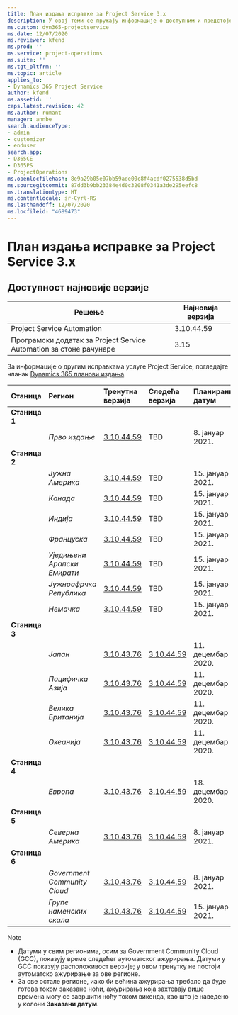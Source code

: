 ```yaml
---
title: План издања исправке за Project Service 3.x
description: У овој теми се пружају информације о доступним и предстојећим издањима услуге Dynamics 365 Project Service Automation.
ms.custom: dyn365-projectservice
ms.date: 12/07/2020
ms.reviewer: kfend
ms.prod: ''
ms.service: project-operations
ms.suite: ''
ms.tgt_pltfrm: ''
ms.topic: article
applies_to:
- Dynamics 365 Project Service
author: kfend
ms.assetid: ''
caps.latest.revision: 42
ms.author: rumant
manager: annbe
search.audienceType:
- admin
- customizer
- enduser
search.app:
- D365CE
- D365PS
- ProjectOperations
ms.openlocfilehash: 8e9a29b05e07bb59ade00c8f4acdf0275538d5bd
ms.sourcegitcommit: 87dd3b9bb23384e4d0c3208f0341a3de295eefc8
ms.translationtype: HT
ms.contentlocale: sr-Cyrl-RS
ms.lasthandoff: 12/07/2020
ms.locfileid: "4689473"
---
```

# <a name="update-release-schedule-for-project-service-3x"></a>План издања исправке за Project Service 3.x

## <a name="latest-version-availability"></a>Доступност најновије верзије

| Решење  | Најновија верзија |
|-------|----|
| Project Service Automation    | 3.10.44.59 |
| Програмски додатак за Project Service Automation за стоне рачунаре                | 3.15          |

За информације о другим исправкама услуге Project Service, погледајте чланак [Dynamics 365 планови издања](https://docs.microsoft.com/dynamics365/release-plans/). 

| Станица  | Регион | Тренутна верзија | Следећа верзија |  Планирани датум
| :---   | :---   | :---   | :---   |:---   |         
|<strong>Станица 1</strong> | |  |  | |
| | <i>Прво издање</i> | [3.10.44.59](whats-new-ur-26.md) | TBD | 8. јануар 2021.
|<strong>Станица 2</strong> | |  |  | |
| | <i>Јужна Америка</i> | [3.10.44.59](whats-new-ur-26.md) | TBD | 15. јануар 2021.
| | <i>Канада</i> | [3.10.44.59](whats-new-ur-26.md) | TBD | 15. јануар 2021.
| | <i>Индија</i> | [3.10.44.59](whats-new-ur-26.md) | TBD | 15. јануар 2021.
| | <i>Француска</i> | [3.10.44.59](whats-new-ur-26.md) | TBD | 15. јануар 2021.
| | <i>Уједињени Арапски Емирати</i> | [3.10.44.59](whats-new-ur-26.md) | TBD | 15. јануар 2021.
| | <i>Јужноафрчка Република</i> | [3.10.44.59](whats-new-ur-26.md) | TBD | 15. јануар 2021.
| | <i>Немачка</i> | [3.10.44.59](whats-new-ur-26.md) | TBD | 15. јануар 2021.
|<strong>Станица 3</strong> | |  |  | |
| | <i>Јапан</i> | [3.10.43.76](whats-new-ur-25.md) | [3.10.44.59](whats-new-ur-26.md) | 11. децембар 2020.
| | <i>Пацифичка Азија</i> | [3.10.43.76](whats-new-ur-25.md) | [3.10.44.59](whats-new-ur-26.md) | 11. децембар 2020.
| | <i>Велика Британија</i> | [3.10.43.76](whats-new-ur-25.md) | [3.10.44.59](whats-new-ur-26.md) | 11. децембар 2020.
| | <i>Океанија</i> | [3.10.43.76](whats-new-ur-25.md) | [3.10.44.59](whats-new-ur-26.md) | 11. децембар 2020.
|<strong>Станица 4</strong> | |  |  | |
| | <i>Европа</i> | [3.10.43.76](whats-new-ur-25.md) | [3.10.44.59](whats-new-ur-26.md) | 18. децембар 2020.
|<strong>Станица 5</strong> | |  |  | |
| | <i>Северна Америка</i> | [3.10.43.76](whats-new-ur-25.md) | [3.10.44.59](whats-new-ur-26.md) | 8. јануар 2021.
|<strong>Станица 6</strong> | |  |  | |
| | <i>Government Community Cloud</i> | [3.10.43.76](whats-new-ur-25.md) | [3.10.44.59](whats-new-ur-26.md) | 8. јануар 2021.
| | <i>Групе наменских скала</i> | [3.10.43.76](whats-new-ur-25.md) | [3.10.44.59](whats-new-ur-26.md) | 15. јануар 2021.

>[!Note]
> - Датуми у свим регионима, осим за Government Community Cloud (GCC), показују време следећег аутоматског ажурирања. Датуми у GCC показују расположивост верзије; у овом тренутку не постоји аутоматско ажурирање за ове регионе.
> - За све остале регионе, иако би већина ажурирања требало да буде готова током заказане ноћи, ажурирања која захтевају више времена могу се завршити ноћу током викенда, као што је наведено у колони **Заказани датум**.

